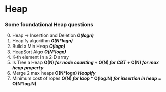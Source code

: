# Heap
### Some foundational Heap questions 
0) Heap -> Insertion and Deletion **_O(logn)_**
1) Heapify algorithm **_O(N*logn)_**
2) Build a Min Heap **_O(logn)_**
3) HeapSort Algo **_O(N*logn)_**
4) K-th element in a 2-D array
5) Is Tree a Heap **O(N) _for node counting_ + O(N) _for CBT_ + O(N) _for max heap property_**
6) Merge 2 max heaps  **O(N*logn) _Heapify_**
7) Minimum cost of ropes **O(N) _for loop_ * O(log.N) _for insertion in heap_ = O(N*log.N)**
